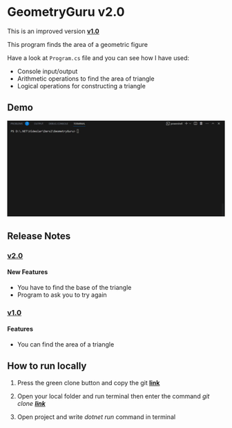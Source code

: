 # GeometryGuru v2.0
This is an improved version **[v1.0](https://github.com/Jarus95/GeometryGuru/tree/releases/v1.0)**

This program finds the area of a geometric figure

Have a look at `Program.cs` file and you can see how I have used:

* Console input/output
* Arithmetic operations to find the area of triangle
* Logical operations for constructing a triangle

## Demo
![demo](./Assets/demo-live-2.gif)

## Release Notes

### **[v2.0](https://github.com/Jarus95/GeometryGuru/tree/releases/v2.0)**

#### New Features
* You have to find the base of the triangle 
* Program to ask you to try again

### **[v1.0](https://github.com/Jarus95/GeometryGuru/tree/releases/v1.0)**

#### Features
* You can find the area of a triangle

## How to run locally
1. Press the green clone button and copy the git **[link](https://github.com/Jarus95/GeometryGuru.git)**



2. Open your local folder and run terminal then enter the command *git clone **[link](https://github.com/Jarus95/GeometryGuru.git)***


3. Open project and write _dotnet run_ command in terminal
